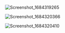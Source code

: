 ![Screenshot_1684319265](https://github.com/Anggiisaap/Aplikasi-Pencarian-Cafee/assets/129248514/da2b2146-f420-4fe8-a66c-0b64ae041df1)

![Screenshot_1684320366](https://github.com/Anggiisaap/Aplikasi-Pencarian-Cafee/assets/129248514/7b8a0983-e710-492f-9420-605f8cdaa625)

![Screenshot_1684320410](https://github.com/Anggiisaap/Aplikasi-Pencarian-Cafee/assets/129248514/a1289057-f12a-4597-8838-6b458159d4bf)

